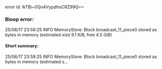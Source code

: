 error id: lkTBi+0Qn4VypdhoCRZ99Q==
### Bloop error:

25/06/17 23:59:25 INFO MemoryStore: Block broadcast_11_piece0 stored as bytes in memory (estimated size 9.1 KiB, free 4.5 GiB)
#### Short summary: 

25/06/17 23:59:25 INFO MemoryStore: Block broadcast_11_piece0 stored as bytes in memory (estimated s...